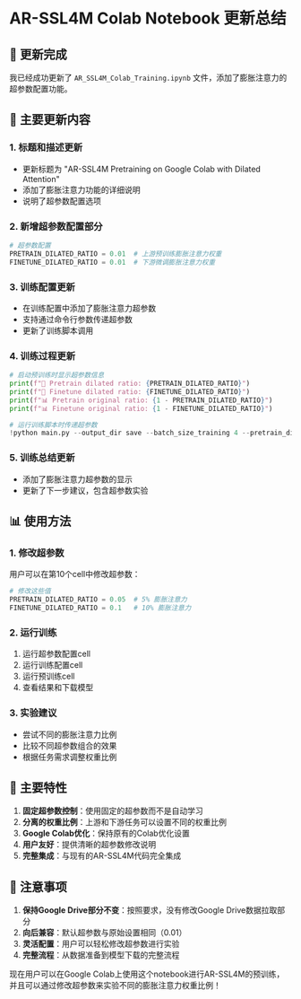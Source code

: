 # AR-SSL4M Colab Notebook 更新总结

## 🎯 更新完成

我已经成功更新了 `AR_SSL4M_Colab_Training.ipynb` 文件，添加了膨胀注意力的超参数配置功能。

## 🔧 主要更新内容

### 1. **标题和描述更新**
- 更新标题为 "AR-SSL4M Pretraining on Google Colab with Dilated Attention"
- 添加了膨胀注意力功能的详细说明
- 说明了超参数配置选项

### 2. **新增超参数配置部分**
```python
# 超参数配置
PRETRAIN_DILATED_RATIO = 0.01  # 上游预训练膨胀注意力权重
FINETUNE_DILATED_RATIO = 0.01  # 下游微调膨胀注意力权重
```

### 3. **训练配置更新**
- 在训练配置中添加了膨胀注意力超参数
- 支持通过命令行参数传递超参数
- 更新了训练脚本调用

### 4. **训练过程更新**
```python
# 启动预训练时显示超参数信息
print(f"🔧 Pretrain dilated ratio: {PRETRAIN_DILATED_RATIO}")
print(f"🔧 Finetune dilated ratio: {FINETUNE_DILATED_RATIO}")
print(f"📊 Pretrain original ratio: {1 - PRETRAIN_DILATED_RATIO}")
print(f"📊 Finetune original ratio: {1 - FINETUNE_DILATED_RATIO}")

# 运行训练脚本时传递超参数
!python main.py --output_dir save --batch_size_training 4 --pretrain_dilated_ratio {PRETRAIN_DILATED_RATIO} --finetune_dilated_ratio {FINETUNE_DILATED_RATIO}
```

### 5. **训练总结更新**
- 添加了膨胀注意力超参数的显示
- 更新了下一步建议，包含超参数实验

## 📊 使用方法

### 1. **修改超参数**
用户可以在第10个cell中修改超参数：
```python
# 修改这些值
PRETRAIN_DILATED_RATIO = 0.05  # 5% 膨胀注意力
FINETUNE_DILATED_RATIO = 0.1   # 10% 膨胀注意力
```

### 2. **运行训练**
1. 运行超参数配置cell
2. 运行训练配置cell
3. 运行预训练cell
4. 查看结果和下载模型

### 3. **实验建议**
- 尝试不同的膨胀注意力比例
- 比较不同超参数组合的效果
- 根据任务需求调整权重比例

## 🚀 主要特性

1. **固定超参数控制**：使用固定的超参数而不是自动学习
2. **分离的权重比例**：上游和下游任务可以设置不同的权重比例
3. **Google Colab优化**：保持原有的Colab优化设置
4. **用户友好**：提供清晰的超参数修改说明
5. **完整集成**：与现有的AR-SSL4M代码完全集成

## 📝 注意事项

1. **保持Google Drive部分不变**：按照要求，没有修改Google Drive数据拉取部分
2. **向后兼容**：默认超参数与原始设置相同（0.01）
3. **灵活配置**：用户可以轻松修改超参数进行实验
4. **完整流程**：从数据准备到模型下载的完整流程

现在用户可以在Google Colab上使用这个notebook进行AR-SSL4M的预训练，并且可以通过修改超参数来实验不同的膨胀注意力权重比例！
